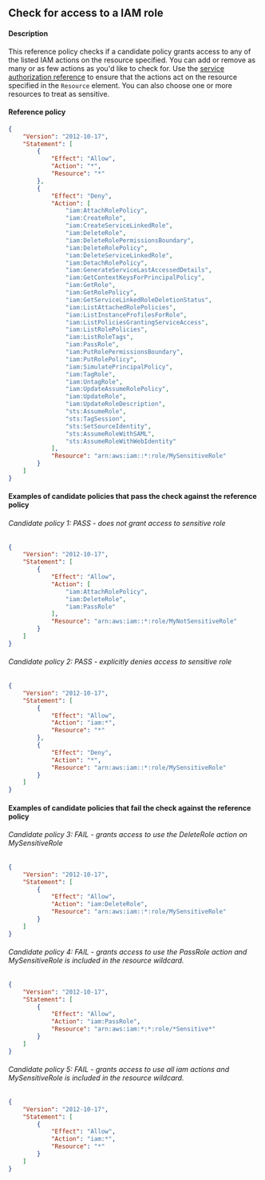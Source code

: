 ## Check for access to a IAM role

#### Description

This reference policy checks if a candidate policy grants access to any of the listed IAM actions on the resource specified. You can add or remove as many or as few actions as you'd like to check for. Use the [service authorization reference](https://docs.aws.amazon.com/service-authorization/latest/reference/reference_policies_actions-resources-contextkeys.html) to ensure that the actions act on the resource specified in the ```Resource``` element.  You can also choose one or more resources to treat as sensitive.


#### Reference policy
```json
{
    "Version": "2012-10-17",
    "Statement": [
        {
            "Effect": "Allow",
            "Action": "*",
            "Resource": "*"
        },
        {
            "Effect": "Deny",
            "Action": [
                "iam:AttachRolePolicy",
                "iam:CreateRole",
                "iam:CreateServiceLinkedRole",
                "iam:DeleteRole",
                "iam:DeleteRolePermissionsBoundary",
                "iam:DeleteRolePolicy",
                "iam:DeleteServiceLinkedRole",
                "iam:DetachRolePolicy",
                "iam:GenerateServiceLastAccessedDetails",
                "iam:GetContextKeysForPrincipalPolicy",
                "iam:GetRole",
                "iam:GetRolePolicy",
                "iam:GetServiceLinkedRoleDeletionStatus",
                "iam:ListAttachedRolePolicies",
                "iam:ListInstanceProfilesForRole",
                "iam:ListPoliciesGrantingServiceAccess",
                "iam:ListRolePolicies",
                "iam:ListRoleTags",
                "iam:PassRole",
                "iam:PutRolePermissionsBoundary",
                "iam:PutRolePolicy",
                "iam:SimulatePrincipalPolicy",
                "iam:TagRole",
                "iam:UntagRole",
                "iam:UpdateAssumeRolePolicy",
                "iam:UpdateRole",
                "iam:UpdateRoleDescription",
                "sts:AssumeRole",
                "sts:TagSession",
                "sts:SetSourceIdentity",
                "sts:AssumeRoleWithSAML",
                "sts:AssumeRoleWithWebIdentity"
            ],
            "Resource": "arn:aws:iam::*:role/MySensitiveRole"
        }
    ]
}
```

#### Examples of candidate policies that pass the check against the reference policy

###### Candidate policy 1: PASS - does not grant access to sensitive role
```json
{
    "Version": "2012-10-17",
    "Statement": [
        {
            "Effect": "Allow",
            "Action": [
                "iam:AttachRolePolicy",
                "iam:DeleteRole",
                "iam:PassRole"
            ],
            "Resource": "arn:aws:iam::*:role/MyNotSensitiveRole"
        }
    ]
}
```

###### Candidate policy 2: PASS - explicitly denies access to sensitive role
```json
{
    "Version": "2012-10-17",
    "Statement": [
        {
            "Effect": "Allow",
            "Action": "iam:*",
            "Resource": "*"
        }, 
        {
            "Effect": "Deny",
            "Action": "*",
            "Resource": "arn:aws:iam::*:role/MySensitiveRole"
        }
    ]
}
```

#### Examples of candidate policies that fail the check against the reference policy

###### Candidate policy 3: FAIL - grants access to use the DeleteRole action on MySensitiveRole
```json
{
    "Version": "2012-10-17",
    "Statement": [
        {
            "Effect": "Allow",
            "Action": "iam:DeleteRole",
            "Resource": "arn:aws:iam::*:role/MySensitiveRole"
        }
    ]
}
```

###### Candidate policy 4: FAIL - grants access to use the PassRole action and MySensitiveRole is included in the resource wildcard.
```json
{
    "Version": "2012-10-17",
    "Statement": [
        {
            "Effect": "Allow",
            "Action": "iam:PassRole",
            "Resource": "arn:aws:iam:*:*:role/*Sensitive*"
        }
    ]
}
```

###### Candidate policy 5: FAIL - grants access to use all iam actions and MySensitiveRole is included in the resource wildcard.
```json
{
    "Version": "2012-10-17",
    "Statement": [
        {
            "Effect": "Allow",
            "Action": "iam:*",
            "Resource": "*"
        }
    ]
}
```
